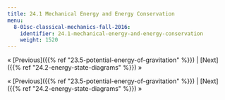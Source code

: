 ```yaml
---
title: 24.1 Mechanical Energy and Energy Conservation
menu:
  8-01sc-classical-mechanics-fall-2016:
    identifier: 24.1-mechanical-energy-and-energy-conservation
    weight: 1520
---
```

« [Previous]({{% ref "23.5-potential-energy-of-gravitation" %}}) | [Next]({{% ref "24.2-energy-state-diagrams" %}}) »

« [Previous]({{% ref "23.5-potential-energy-of-gravitation" %}}) | [Next]({{% ref "24.2-energy-state-diagrams" %}}) »